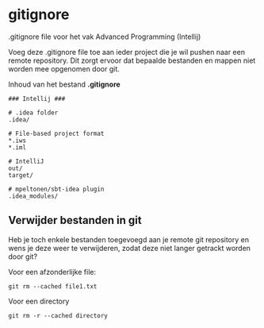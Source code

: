 # gitignore
.gitignore file voor het vak Advanced Programming (Intellij)

Voeg deze .gitignore file toe aan ieder project die je wil pushen naar een remote repository.
Dit zorgt ervoor dat bepaalde bestanden en mappen niet worden mee opgenomen door git.

Inhoud van het bestand **.gitignore**
```
### Intellij ###

# .idea folder
.idea/

# File-based project format
*.iws
*.iml

# IntelliJ
out/
target/

# mpeltonen/sbt-idea plugin
.idea_modules/
```

## Verwijder bestanden in git
Heb je toch enkele bestanden toegevoegd aan je remote git repository en wens je deze weer te verwijderen, zodat deze niet langer getrackt worden door git?

Voor een afzonderlijke file: 
```
git rm --cached file1.txt
```

Voor een directory
```
git rm -r --cached directory
```

